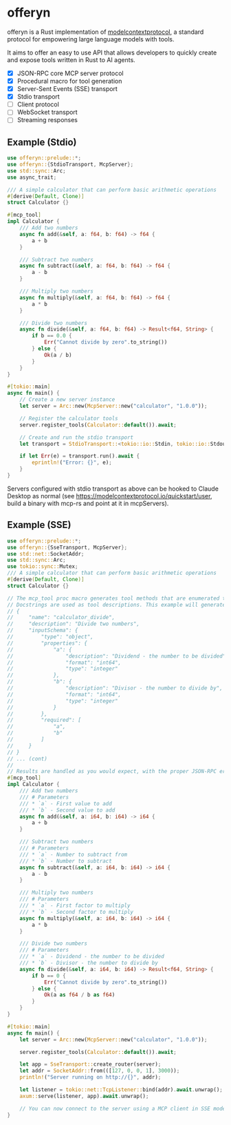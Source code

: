 # offeryn

offeryn is a Rust implementation of [modelcontextprotocol](https://modelcontextprotocol.io/), a standard protocol for empowering large language models with tools.

It aims to offer an easy to use API that allows developers to quickly create and expose tools written in Rust to AI agents.

- [x] JSON-RPC core MCP server protocol
- [x] Procedural macro for tool generation
- [x] Server-Sent Events (SSE) transport
- [x] Stdio transport
- [ ] Client protocol
- [ ] WebSocket transport
- [ ] Streaming responses

## Example (Stdio)
```rust
use offeryn::prelude::*;
use offeryn::{StdioTransport, McpServer};
use std::sync::Arc;
use async_trait;

/// A simple calculator that can perform basic arithmetic operations
#[derive(Default, Clone)]
struct Calculator {}

#[mcp_tool]
impl Calculator {
    /// Add two numbers
    async fn add(&self, a: f64, b: f64) -> f64 {
        a + b
    }

    /// Subtract two numbers
    async fn subtract(&self, a: f64, b: f64) -> f64 {
        a - b
    }

    /// Multiply two numbers
    async fn multiply(&self, a: f64, b: f64) -> f64 {
        a * b
    }

    /// Divide two numbers
    async fn divide(&self, a: f64, b: f64) -> Result<f64, String> {
        if b == 0.0 {
            Err("Cannot divide by zero".to_string())
        } else {
            Ok(a / b)
        }
    }
}

#[tokio::main]
async fn main() {
    // Create a new server instance
    let server = Arc::new(McpServer::new("calculator", "1.0.0"));

    // Register the calculator tools
    server.register_tools(Calculator::default()).await;

    // Create and run the stdio transport
    let transport = StdioTransport::<tokio::io::Stdin, tokio::io::Stdout>::new(server);

    if let Err(e) = transport.run().await {
        eprintln!("Error: {}", e);
    }
}
```

Servers configured with stdio transport as above can be hooked to Claude Desktop as normal (see https://modelcontextprotocol.io/quickstart/user, build a binary with mcp-rs and point at it in mcpServers).


## Example (SSE)

```rust
use offeryn::prelude::*;
use offeryn::{SseTransport, McpServer};
use std::net::SocketAddr;
use std::sync::Arc;
use tokio::sync::Mutex;
/// A simple calculator that can perform basic arithmetic operations
#[derive(Default, Clone)]
struct Calculator {}

// The mcp_tool proc macro generates tool methods that are enumerated to MCP clients.
// Docstrings are used as tool descriptions. This example will generate:
// {
//     "name": "calculator_divide",
//     "description": "Divide two numbers",
//     "inputSchema": {
//         "type": "object",
//         "properties": {
//             "a": {
//                 "description": "Dividend - the number to be divided",
//                 "format": "int64",
//                 "type": "integer"
//             },
//             "b": {
//                 "description": "Divisor - the number to divide by",
//                 "format": "int64",
//                 "type": "integer"
//             }
//         },
//         "required": [
//             "a",
//             "b"
//         ]
//     }
// }
// ... (cont)
//
// Results are handled as you would expect, with the proper JSON-RPC error code.
#[mcp_tool]
impl Calculator {
    /// Add two numbers
    /// # Parameters
    /// * `a` - First value to add
    /// * `b` - Second value to add
    async fn add(&self, a: i64, b: i64) -> i64 {
        a + b
    }

    /// Subtract two numbers
    /// # Parameters
    /// * `a` - Number to subtract from
    /// * `b` - Number to subtract
    async fn subtract(&self, a: i64, b: i64) -> i64 {
        a - b
    }

    /// Multiply two numbers
    /// # Parameters
    /// * `a` - First factor to multiply
    /// * `b` - Second factor to multiply
    async fn multiply(&self, a: i64, b: i64) -> i64 {
        a * b
    }

    /// Divide two numbers
    /// # Parameters
    /// * `a` - Dividend - the number to be divided
    /// * `b` - Divisor - the number to divide by
    async fn divide(&self, a: i64, b: i64) -> Result<f64, String> {
        if b == 0 {
            Err("Cannot divide by zero".to_string())
        } else {
            Ok(a as f64 / b as f64)
        }
    }
}

#[tokio::main]
async fn main() {
    let server = Arc::new(McpServer::new("calculator", "1.0.0"));

    server.register_tools(Calculator::default()).await;

    let app = SseTransport::create_router(server);
    let addr = SocketAddr::from(([127, 0, 0, 1], 3000));
    println!("Server running on http://{}", addr);

    let listener = tokio::net::TcpListener::bind(addr).await.unwrap();
    axum::serve(listener, app).await.unwrap();

    // You can now connect to the server using a MCP client in SSE mode.
}
```
